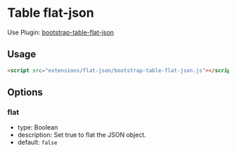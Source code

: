 # Table flat-json

Use Plugin: [bootstrap-table-flat-json](https://github.com/djhvscf/bootstrap-table-flat-json)

## Usage

```html
<script src="extensions/flat-json/bootstrap-table-flat-json.js"></script>
```

## Options

### flat

* type: Boolean
* description: Set true to flat the JSON object.
* default: `false`
